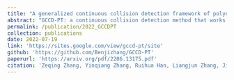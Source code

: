 ```yaml
---
title: "A generalized continuous collision detection framework of polynomial trajectory for mobile robots in cluttered environments"
abstract: "GCCD-PT: a continuous collision detection method that works in UAVs/AGVs/CDPRs. <br/><img src='/images/gccdpt.jpg'>"
permalink: /publication/2022_GCCDPT
collection: publications
date: 2022-07-19
link: 'https://sites.google.com/view/gccd-pt/site'
github: 'https://github.com/Benjizhang/GCCD-PT'
paperurl: 'https://arxiv.org/pdf/2206.13175.pdf'
citation: 'Zeqing Zhang, Yinqiang Zhang, Ruihua Han, Liangjun Zhang, Jia Pan (2022). <br><i>IEEE Robotics and Automation Letters</i>.'
---
```


